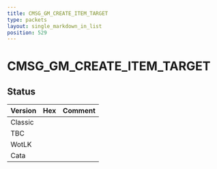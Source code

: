 ```yaml
---
title: CMSG_GM_CREATE_ITEM_TARGET
type: packets
layout: single_markdown_in_list
position: 529
---
```


# CMSG_GM_CREATE_ITEM_TARGET

## Status

Version | Hex | Comment
---------- | ---------- | ---------- 
Classic |  |  
TBC |  |  
WotLK |  |  
Cata |  |  
